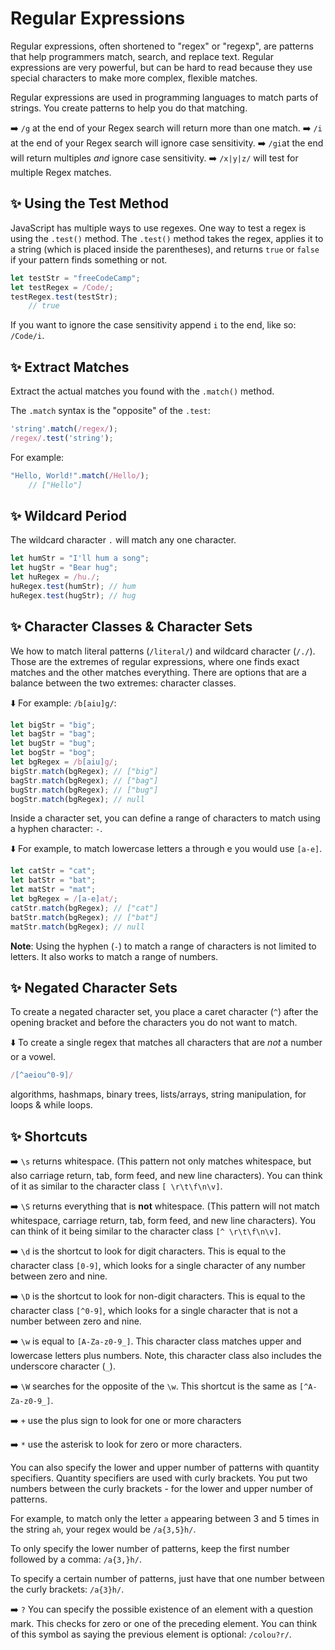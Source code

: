 # Regular Expressions

Regular expressions, often shortened to "regex" or "regexp", are patterns that help programmers match, search, and replace text. Regular expressions are very powerful, but can be hard to read because they use special characters to make more complex, flexible matches.

Regular expressions are used in programming languages to match parts of strings. You create patterns to help you do that matching.

➡️ `/g` at the end of your Regex search will return more than one match. 
➡️ `/i` at the end of your Regex search will ignore case sensitivity.
➡️ `/gi`at the end will return multiples *and* ignore case sensitivity. 
➡️ `/x|y|z/` will test for multiple Regex matches. 

## ✨ Using the Test Method

JavaScript has multiple ways to use regexes. One way to test a regex is using the `.test()` method. The `.test()` method takes the regex, applies it to a string (which is placed inside the parentheses), and returns `true` or `false` if your pattern finds something or not.

```js
let testStr = "freeCodeCamp";
let testRegex = /Code/;
testRegex.test(testStr); 
    // true
```

If you want to ignore the case sensitivity append `i` to the end, like so: `/Code/i`. 

## ✨ Extract Matches

Extract the actual matches you found with the `.match()` method.

The `.match` syntax is the "opposite" of the `.test`:
```js
'string'.match(/regex/);
/regex/.test('string');
```

For example:
```js
"Hello, World!".match(/Hello/);
    // ["Hello"]
```

## ✨ Wildcard Period

The wildcard character `.` will match any one character. 
```js
let humStr = "I'll hum a song";
let hugStr = "Bear hug";
let huRegex = /hu./;
huRegex.test(humStr); // hum
huRegex.test(hugStr); // hug
```

## ✨ Character Classes & Character Sets

We how to match literal patterns (`/literal/`) and wildcard character (`/./`). Those are the extremes of regular expressions, where one finds exact matches and the other matches everything. There are options that are a balance between the two extremes: character classes. 

⬇️ For example: `/b[aiu]g/`: 
```js
let bigStr = "big";
let bagStr = "bag";
let bugStr = "bug";
let bogStr = "bog";
let bgRegex = /b[aiu]g/;
bigStr.match(bgRegex); // ["big"]
bagStr.match(bgRegex); // ["bag"]
bugStr.match(bgRegex); // ["bug"]
bogStr.match(bgRegex); // null
```

Inside a character set, you can define a range of characters to match using a hyphen character: `-`.

⬇️ For example, to match lowercase letters a through e you would use `[a-e]`.
```js
let catStr = "cat";
let batStr = "bat";
let matStr = "mat";
let bgRegex = /[a-e]at/;
catStr.match(bgRegex); // ["cat"]
batStr.match(bgRegex); // ["bat"]
matStr.match(bgRegex); // null
```
**Note**: Using the hyphen (`-`) to match a range of characters is not limited to letters. It also works to match a range of numbers.

## ✨ Negated Character Sets

To create a negated character set, you place a caret character (`^`) after the opening bracket and before the characters you do not want to match.

⬇️ To create a single regex that matches all characters that are *not* a number or a vowel. 
```js
/[^aeiou^0-9]/
```

algorithms, hashmaps, binary trees, lists/arrays, string manipulation, for loops & while loops.

## ✨ Shortcuts

➡️ `\s` returns whitespace. (This pattern not only matches whitespace, but also carriage return, tab, form feed, and new line characters). You can think of it as similar to the character class `[ \r\t\f\n\v]`.

➡️ `\S` returns everything that is **not** whitespace. (This pattern will not match whitespace, carriage return, tab, form feed, and new line characters). You can think of it being similar to the character class `[^ \r\t\f\n\v]`.

➡️ `\d` is the shortcut to look for digit characters. This is equal to the character class `[0-9]`, which looks for a single character of any number between zero and nine.

➡️ `\D` is the shortcut to look for non-digit characters. This is equal to the character class `[^0-9]`, which looks for a single character that is not a number between zero and nine.

➡️ `\w` is equal to `[A-Za-z0-9_]`. This character class matches upper and lowercase letters plus numbers. Note, this character class also includes the underscore character (`_`).

➡️ `\W` searches for the opposite of the `\w`. This shortcut is the same as `[^A-Za-z0-9_]`.

➡️ `+` use the plus sign to look for one or more characters 

➡️ `*` use the asterisk to look for zero or more characters.

You can also specify the lower and upper number of patterns with quantity specifiers. Quantity specifiers are used with curly brackets. You put two numbers between the curly brackets - for the lower and upper number of patterns.

For example, to match only the letter `a` appearing between 3 and 5 times in the string `ah`, your regex would be `/a{3,5}h/`. 

To only specify the lower number of patterns, keep the first number followed by a comma: `/a{3,}h/`.

To specify a certain number of patterns, just have that one number between the curly brackets: `/a{3}h/`.

➡️ `?` You can specify the possible existence of an element with a question mark. This checks for zero or one of the preceding element. You can think of this symbol as saying the previous element is optional: `/colou?r/`.

